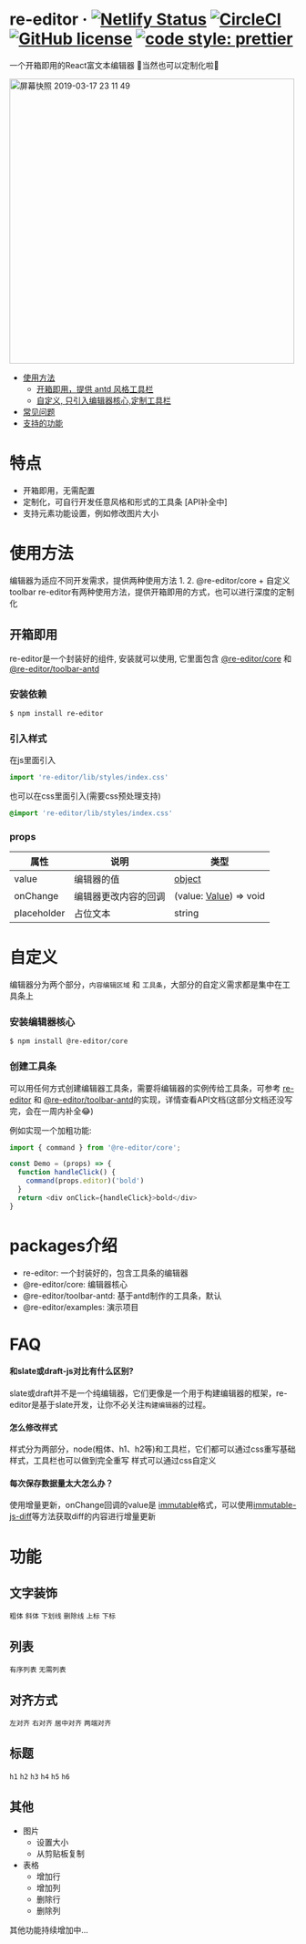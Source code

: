 # re-editor &middot; [![Netlify Status](https://api.netlify.com/api/v1/badges/815fce6a-8e8e-4af9-b2c8-5c15dace9288/deploy-status)](https://app.netlify.com/sites/re-editor/deploys) [![CircleCI](https://circleci.com/gh/wowlusitong/re-editor.svg?style=svg)](https://circleci.com/gh/wowlusitong/re-editor)  [![GitHub license](https://img.shields.io/badge/license-MIT-blue.svg)](https://github.com/wowlusitong/re-editor/blob/master/LICENSE)  [![code style: prettier](https://img.shields.io/badge/code_style-prettier-ff69b4.svg?style=flat-square)](https://github.com/prettier/prettier)
一个开箱即用的React富文本编辑器 🚀当然也可以定制化啦👏

<img width="500" alt="屏幕快照 2019-03-17 23 11 49" src="https://user-images.githubusercontent.com/3221051/54493370-2faedb80-490a-11e9-9b9e-5d17febedda2.png">


- [使用方法](#使用方法)
  - [开箱即用，提供 antd 风格工具栏](#开箱即用)
  - [自定义, 只引入编辑器核心,定制工具栏](#自定义)
- [常见问题](#FAQ)
- [支持的功能](#功能)

# 特点
- 开箱即用，无需配置
- 定制化，可自行开发任意风格和形式的工具条 [API补全中]
- 支持元素功能设置，例如修改图片大小

# 使用方法
编辑器为适应不同开发需求，提供两种使用方法
1. 
2. @re-editor/core + 自定义toolbar
re-editor有两种使用方法，提供开箱即用的方式，也可以进行深度的定制化

## 开箱即用
re-editor是一个封装好的组件, 安装就可以使用, 它里面包含 [@re-editor/core](https://www.npmjs.com/package/@re-editor/core) 和 [@re-editor/toolbar-antd](https://www.npmjs.com/package/@re-editor/toolbar-antd)
### 安装依赖
```sh
$ npm install re-editor
```
### 引入样式
在js里面引入
```js
import 're-editor/lib/styles/index.css'
```
也可以在css里面引入(需要css预处理支持)
```css
@import 're-editor/lib/styles/index.css'
```

### props
| 属性 | 说明 |类型|
| - | - |-|
| value | 编辑器的值 | [object](https://github.com/wowlusitong/re-editor/blob/master/packages/core/src/scripts/utils/utils.js#L4-L19)
| onChange| 编辑器更改内容的回调|(value: [Value](https://docs.slatejs.org/slate-core/value)) => void
| placeholder | 占位文本 | string

# 自定义
编辑器分为两个部分，`内容编辑区域` 和 `工具条`，大部分的自定义需求都是集中在工具条上
### 安装编辑器核心
```sh
$ npm install @re-editor/core
```
### 创建工具条
可以用任何方式创建编辑器工具条，需要将编辑器的实例传给工具条，可参考 [re-editor](https://github.com/wowlusitong/re-editor/tree/master/packages/re-editor) 和 [@re-editor/toolbar-antd](https://github.com/wowlusitong/re-editor/tree/master/packages/toolbar-antd)的实现，详情查看API文档(这部分文档还没写完，会在一周内补全😂)

例如实现一个加粗功能:
```js
import { command } from '@re-editor/core';

const Demo = (props) => {
  function handleClick() {
    command(props.editor)('bold')
  }
  return <div onClick={handleClick}>bold</div>
}

```

# packages介绍
- re-editor: 一个封装好的，包含工具条的编辑器
- @re-editor/core: 编辑器核心
- @re-editor/toolbar-antd: 基于antd制作的工具条，默认
- @re-editor/examples: 演示项目


# FAQ
#### 和slate或draft-js对比有什么区别?
slate或draft并不是一个纯编辑器，它们更像是一个用于构建编辑器的框架，re-editor是基于slate开发，让你不必关注`构建编辑器`的过程。
#### 怎么修改样式
样式分为两部分，node(粗体、h1、h2等)和工具栏，它们都可以通过css重写基础样式，工具栏也可以做到完全重写
样式可以通过css自定义
#### 每次保存数据量太大怎么办？
使用增量更新，onChange回调的value是 [immutable](https://github.com/immutable-js/immutable-js)格式，可以使用[immutable-js-diff](https://github.com/intelie/immutable-js-diff#readme)等方法获取diff的内容进行增量更新


# 功能

## 文字装饰
`粗体` `斜体` `下划线` `删除线` `上标` `下标`
## 列表
`有序列表` `无需列表`
## 对齐方式
`左对齐` `右对齐` `居中对齐` `两端对齐`

## 标题
`h1` `h2` `h3` `h4` `h5` `h6`

## 其他
- 图片
  - 设置大小
  - 从剪贴板复制
- 表格
  - 增加行
  - 增加列
  - 删除行
  - 删除列
  
其他功能持续增加中...

